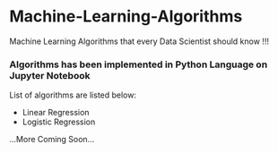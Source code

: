 # Machine-Learning-Algorithms
Machine Learning Algorithms that every Data Scientist should know !!!

### Algorithms has been implemented in Python Language on Jupyter Notebook

List of algorithms are listed below:

- Linear Regression
- Logistic Regression

...More Coming Soon...
